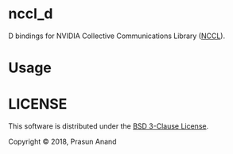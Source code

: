 # nccl_d
D bindings for NVIDIA Collective Communications Library ([NCCL](https://developer.nvidia.com/nccl)).

# Usage



# LICENSE

This software is distributed under the [BSD 3-Clause License](LICENSE).

Copyright © 2018, Prasun Anand
